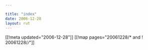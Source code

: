 ```yaml
---

title: "index"
date: 2006-12-28
layout: rut
---
```


[[!meta updated="2006-12-28"]]
[[!map pages="20061228/* and ! 20061228/*/*"]]

